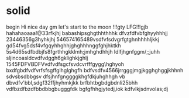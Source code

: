 # solid
begin
Hi
nice day
gm
let's start
to the moon !!!gty
LFG!!!gjb
hahahaoaaa!@33rfkjhj
babashipsghgthhthhhk
dfvzfdfvbfghyyhhhjj
23446356g3hyhkjhj
546574165489vsdfvfsdvgrfgtghnhhhhljkkj
gd54fvg5dsf4vfgqyhhghhjghghhhnggfghjhktkh
5s4d65sdfbdbjfs8fgrthhgkklmh;jmhghdhhjh
ldlfjhgnfggm/;;juhh
sljincoasldcvdfvdggh6gklighkjghlj
1545FDFVBDFVvdfvdfsgcfsvdcvrfffgygg\hghyoh
bxdfgbdfvdfvrfsfsgffglhglghgfh
bdfvsdfv4566jrrgggjmgjkgghghggjkhhnh
sdvsbsdbbgsv dfsjhnfgnggggkhgfdkjuhghhgh
vb dbvdfv'bbl,sdgf32ffjhyhmkjkk
brfbhtbgbdgbdnli25bhh
vdfbzdfbzdfbbdbbgbugggfdk
bgfgfhhgjytedj,iok
kdfvlkjsdnvolas;dj
